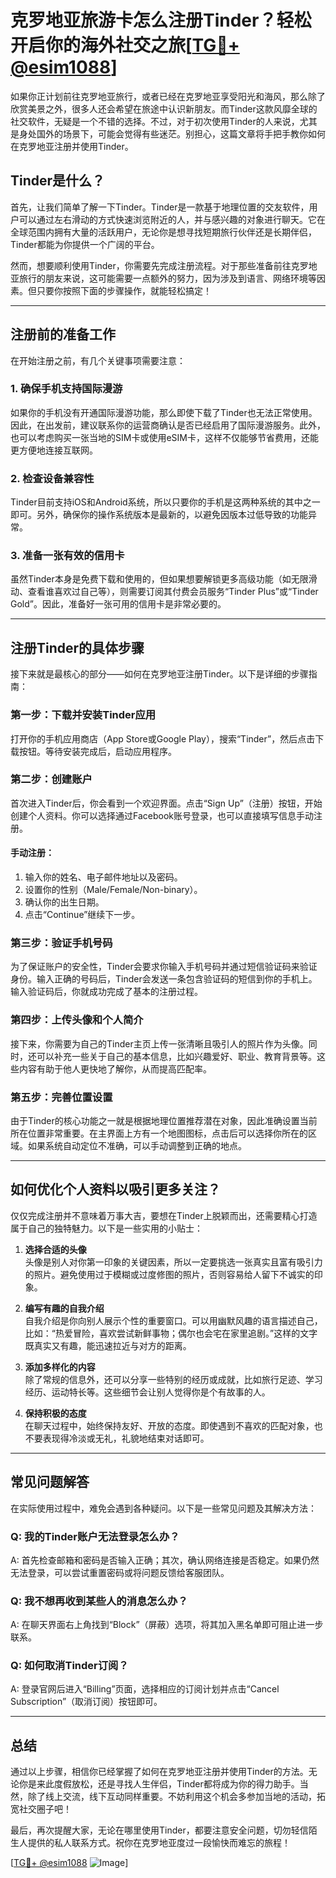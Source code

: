 # 克罗地亚旅游卡怎么注册Tinder？轻松开启你的海外社交之旅[[TG💪+ @esim1088](https://t.me/s/esim1088)]

如果你正计划前往克罗地亚旅行，或者已经在克罗地亚享受阳光和海风，那么除了欣赏美景之外，很多人还会希望在旅途中认识新朋友。而Tinder这款风靡全球的社交软件，无疑是一个不错的选择。不过，对于初次使用Tinder的人来说，尤其是身处国外的场景下，可能会觉得有些迷茫。别担心，这篇文章将手把手教你如何在克罗地亚注册并使用Tinder。

## Tinder是什么？

首先，让我们简单了解一下Tinder。Tinder是一款基于地理位置的交友软件，用户可以通过左右滑动的方式快速浏览附近的人，并与感兴趣的对象进行聊天。它在全球范围内拥有大量的活跃用户，无论你是想寻找短期旅行伙伴还是长期伴侣，Tinder都能为你提供一个广阔的平台。

然而，想要顺利使用Tinder，你需要先完成注册流程。对于那些准备前往克罗地亚旅行的朋友来说，这可能需要一点额外的努力，因为涉及到语言、网络环境等因素。但只要你按照下面的步骤操作，就能轻松搞定！

---

## 注册前的准备工作

在开始注册之前，有几个关键事项需要注意：

### 1. **确保手机支持国际漫游**
如果你的手机没有开通国际漫游功能，那么即使下载了Tinder也无法正常使用。因此，在出发前，建议联系你的运营商确认是否已经启用了国际漫游服务。此外，也可以考虑购买一张当地的SIM卡或使用eSIM卡，这样不仅能够节省费用，还能更方便地连接互联网。

### 2. **检查设备兼容性**
Tinder目前支持iOS和Android系统，所以只要你的手机是这两种系统的其中之一即可。另外，确保你的操作系统版本是最新的，以避免因版本过低导致的功能异常。

### 3. **准备一张有效的信用卡**
虽然Tinder本身是免费下载和使用的，但如果想要解锁更多高级功能（如无限滑动、查看谁喜欢过自己等），则需要订阅其付费会员服务“Tinder Plus”或“Tinder Gold”。因此，准备好一张可用的信用卡是非常必要的。

---

## 注册Tinder的具体步骤

接下来就是最核心的部分——如何在克罗地亚注册Tinder。以下是详细的步骤指南：

### 第一步：下载并安装Tinder应用
打开你的手机应用商店（App Store或Google Play），搜索“Tinder”，然后点击下载按钮。等待安装完成后，启动应用程序。

### 第二步：创建账户
首次进入Tinder后，你会看到一个欢迎界面。点击“Sign Up”（注册）按钮，开始创建个人资料。你可以选择通过Facebook账号登录，也可以直接填写信息手动注册。

#### 手动注册：
1. 输入你的姓名、电子邮件地址以及密码。
2. 设置你的性别（Male/Female/Non-binary）。
3. 确认你的出生日期。
4. 点击“Continue”继续下一步。

### 第三步：验证手机号码
为了保证账户的安全性，Tinder会要求你输入手机号码并通过短信验证码来验证身份。输入正确的号码后，Tinder会发送一条包含验证码的短信到你的手机上。输入验证码后，你就成功完成了基本的注册过程。

### 第四步：上传头像和个人简介
接下来，你需要为自己的Tinder主页上传一张清晰且吸引人的照片作为头像。同时，还可以补充一些关于自己的基本信息，比如兴趣爱好、职业、教育背景等。这些内容有助于他人更快地了解你，从而提高匹配率。

### 第五步：完善位置设置
由于Tinder的核心功能之一就是根据地理位置推荐潜在对象，因此准确设置当前所在位置非常重要。在主界面上方有一个地图图标，点击后可以选择你所在的区域。如果系统自动定位不准确，可以手动调整到正确的地点。

---

## 如何优化个人资料以吸引更多关注？

仅仅完成注册并不意味着万事大吉，要想在Tinder上脱颖而出，还需要精心打造属于自己的独特魅力。以下是一些实用的小贴士：

1. **选择合适的头像**  
   头像是别人对你第一印象的关键因素，所以一定要挑选一张真实且富有吸引力的照片。避免使用过于模糊或过度修图的照片，否则容易给人留下不诚实的印象。

2. **编写有趣的自我介绍**  
   自我介绍是你向别人展示个性的重要窗口。可以用幽默风趣的语言描述自己，比如：“热爱冒险，喜欢尝试新鲜事物；偶尔也会宅在家里追剧。”这样的文字既真实又有趣，能迅速拉近与对方的距离。

3. **添加多样化的内容**  
   除了常规的信息外，还可以分享一些特别的经历或成就，比如旅行足迹、学习经历、运动特长等。这些细节会让别人觉得你是个有故事的人。

4. **保持积极的态度**  
   在聊天过程中，始终保持友好、开放的态度。即使遇到不喜欢的匹配对象，也不要表现得冷淡或无礼，礼貌地结束对话即可。

---

## 常见问题解答

在实际使用过程中，难免会遇到各种疑问。以下是一些常见问题及其解决方法：

### Q: 我的Tinder账户无法登录怎么办？
A: 首先检查邮箱和密码是否输入正确；其次，确认网络连接是否稳定。如果仍然无法登录，可以尝试重置密码或将问题反馈给客服团队。

### Q: 我不想再收到某些人的消息怎么办？
A: 在聊天界面右上角找到“Block”（屏蔽）选项，将其加入黑名单即可阻止进一步联系。

### Q: 如何取消Tinder订阅？
A: 登录官网后进入“Billing”页面，选择相应的订阅计划并点击“Cancel Subscription”（取消订阅）按钮即可。

---

## 总结

通过以上步骤，相信你已经掌握了如何在克罗地亚注册并使用Tinder的方法。无论你是来此度假放松，还是寻找人生伴侣，Tinder都将成为你的得力助手。当然，除了线上交流，线下互动同样重要。不妨利用这个机会多参加当地的活动，拓宽社交圈子吧！

最后，再次提醒大家，无论在哪里使用Tinder，都要注意安全问题，切勿轻信陌生人提供的私人联系方式。祝你在克罗地亚度过一段愉快而难忘的旅程！

[[TG💪+ @esim1088](https://t.me/s/esim1088) ![Image](https://i.postimg.cc/4NQfJmqS/Snipaste-2025-05-13-00-14-12.png)]